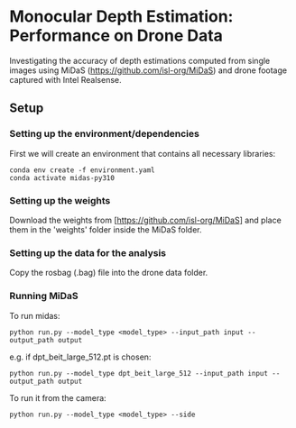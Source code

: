 # Monocular Depth Estimation: Performance on Drone Data
Investigating the accuracy of depth estimations computed from single images using MiDaS (https://github.com/isl-org/MiDaS) and drone footage captured with Intel Realsense. 


## Setup

### Setting up the environment/dependencies
First we will create an environment that contains all necessary libraries:

    conda env create -f environment.yaml
    conda activate midas-py310

### Setting up the weights
Download the weights from [https://github.com/isl-org/MiDaS] and place them in the 'weights' folder inside the MiDaS folder.

### Setting up the data for the analysis
Copy the rosbag (.bag) file into the drone data folder.


### Running MiDaS
To run midas:

    python run.py --model_type <model_type> --input_path input --output_path output


e.g. if dpt_beit_large_512.pt is chosen:
    
    python run.py --model_type dpt_beit_large_512 --input_path input --output_path output


To run it from the camera:

    python run.py --model_type <model_type> --side